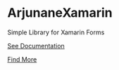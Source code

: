 # ArjunaneXamarin
Simple Library for Xamarin Forms

[See Documentation](https://dimas-ak.web.app/documentation/arjunane-xamarin)

[Find More](https://dimas-ak.web.app)